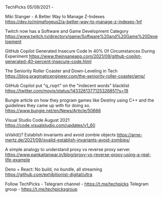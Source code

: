 TechPicks 05/09/2021 -

Miki Stanger - A Better Way to Manage Z-Indexes
https://dev.to/mimafogeus2/a-better-way-to-manage-z-indexes-1nf

Twitch now has a Software and Game Development Category
https://www.twitch.tv/directory/game/Software%20and%20Game%20Development

GitHub Copilot Generated Insecure Code In 40% Of Circumstances During Experiment
https://www.theinsaneapp.com/2021/09/github-copilot-generated-40-percent-insecure-code.html

The Seniority Roller Coaster and Down-Leveling in Tech
https://blog.pragmaticengineer.com/the-seniority-roller-coaster/amp/

GitHub Copilot put "q_rsqrt" on the "indecent words" blacklist
https://twitter.com/moyix/status/1433261377125326851?s=19

Bungie article on how they program games like Destiny using C++ and the guidelines they came up with for doing so.
https://www.bungie.net/en/News/Article/50666

Visual Studio Code August 2021
https://code.visualstudio.com/updates/v1_60

isValid()? Establish invariants and avoid zombie objects
https://arne-mertz.de/2021/09/isvalid-establish-invariants-avoid-zombies/

A simple analogy to understand proxy vs reverse proxy server.
https://www.pankajtanwar.in/blog/proxy-vs-reverse-proxy-using-a-real-life-example

Deno + React: No build, no bundle, all streaming
https://github.com/exhibitionist-digital/ultra

Follow TechPicks -
Telegram channel - https://t.me/techpicks
Telegram group - https://t.me/techpicksgroup